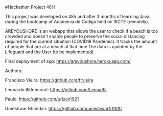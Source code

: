 #Hackathon Project 48H


This project was developed on 48h and after 3 months of learning Java, during the bootcamp of Academia de Codigo held on ISCTE (remotely).


AREYOUSHORE is an webapp that allows the user to check if a beach is too crowded and doesn't enable people to preserve the social distancing required for the current situation (COVID19 Pandemic). 
It tracks the amount of people that are at a beach at that time.The data is updated by the Lifeguard and the User (to be implemented).

Final deployment of app: https://areyoushore.herokuapp.com/


Authors:

Francisco Vieira: https://github.com/frvieira

Leonardo Bittencourt: https://github.com/LeonaBit

Paulo: https://github.com/urizen1921

Umeshwar Bhandari: https://github.com/umeshwar101010
